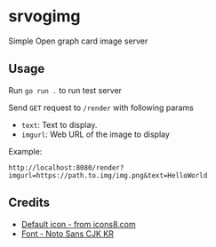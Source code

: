 # srvogimg

Simple Open graph card image server

## Usage

Run `go run .` to run test server

Send `GET` request to `/render` with following params

- `text`: Text to display.
- `imgurl`: Web URL of the image to display

Example:
```
http://localhost:8080/render?imgurl=https://path.to.img/img.png&text=HelloWorld
```

## Credits
- [Default icon - from icons8.com](https://icons8.com/icon/65355/document)
- [Font - Noto Sans CJK KR](https://www.google.com/get/noto/#sans-kore)